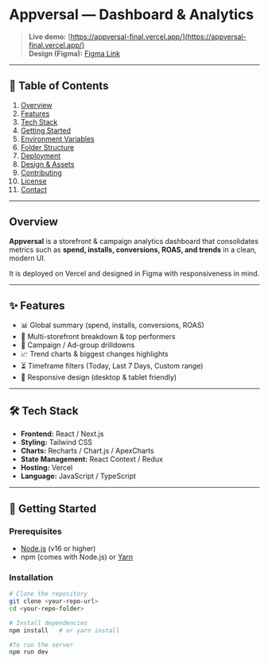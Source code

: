 # Appversal — Dashboard & Analytics

> **Live demo:** [https://appversal-final.vercel.app/](https://appversal-final.vercel.app/)  
> **Design (Figma):** [Figma Link](https://www.figma.com/design/HdQf17TQGkKEmYL5hbjc4T/Task?node-id=0-1&t=n6CGxFcDKV4mbeKK-1)

---

## 📌 Table of Contents
1. [Overview](#overview)  
2. [Features](#features)  
3. [Tech Stack](#tech-stack)  
4. [Getting Started](#getting-started)  
5. [Environment Variables](#environment-variables)  
6. [Folder Structure](#folder-structure)  
7. [Deployment](#deployment)  
8. [Design & Assets](#design--assets)  
9. [Contributing](#contributing)  
10. [License](#license)  
11. [Contact](#contact)

---

## Overview
**Appversal** is a storefront & campaign analytics dashboard that consolidates metrics such as **spend, installs, conversions, ROAS, and trends** in a clean, modern UI.  

It is deployed on Vercel and designed in Figma with responsiveness in mind.

---

## ✨ Features
- 📊 Global summary (spend, installs, conversions, ROAS)  
- 🏪 Multi-storefront breakdown & top performers  
- 🎯 Campaign / Ad-group drilldowns  
- 📈 Trend charts & biggest changes highlights  
- ⏳ Timeframe filters (Today, Last 7 Days, Custom range)  
- 📱 Responsive design (desktop & tablet friendly)

---

## 🛠 Tech Stack
- **Frontend:** React / Next.js  
- **Styling:** Tailwind CSS  
- **Charts:** Recharts / Chart.js / ApexCharts  
- **State Management:** React Context / Redux  
- **Hosting:** Vercel  
- **Language:** JavaScript / TypeScript  

---

## 🚀 Getting Started

### Prerequisites
- [Node.js](https://nodejs.org/) (v16 or higher)
- npm (comes with Node.js) or [Yarn](https://yarnpkg.com/)

### Installation
```bash
# Clone the repository
git clone <your-repo-url>
cd <your-repo-folder>

# Install dependencies
npm install   # or yarn install

#To run the server
npm run dev
